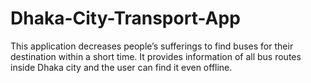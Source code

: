 # Dhaka-City-Transport-App   

This application decreases people’s sufferings to find buses for their destination within a
short time. It provides information of all bus routes inside Dhaka city and the user can find it even offline.
